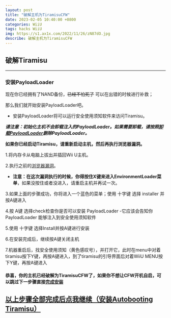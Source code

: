 ```yaml
---
layout: post
title: "破解主机为TiramisuCFW"
date: 2023-02-05 10:40:00 +0800
categories: WiiU
tags: hacks WiiU
img: https://s1.ax1x.com/2022/11/26/zN87dO.jpg
describe: 破解主机为TiramisuCFW
---
```


## 破解Tiramisu

<hr />

### 安装PayloadLoader

现在你已经拥有了NAND备份，~~已经不怕死了~~ 可以在出错的时候进行补救；

那么我们就开始安装PayloadLoader吧。
- 安装PayloadLoader将可以运行安全使用须知软件来访问Tiramisu。

**_请注意：初始化主机不会卸载注入的PayloadLoader。如果需要卸载，请按照[卸载PayloadLoader](https://wiiu.1919810.com/wiiu/2023/02/01/uninstall-PayloadLoader.html)删除PayloadLoader。_**

**如果你已经启动Tiramisu，请重新启动主机，然后再执行浏览器漏洞。**

1.将内存卡从电脑上拔出并插回Wii U主机。

2.执行之前的[浏览器漏洞](https://wiiu.1919810.com/wiiu/2023/02/05/prepare-Tiramisu.html#%E6%B5%8F%E8%A7%88%E5%99%A8%E6%BC%8F%E6%B4%9E)。

- **注意：在这次漏洞执行的时候，你得按住X键来进入EnvironmentLoader菜单**，如果没按住或者没进入，请重启主机并再试一次。

3.如果上面的步骤成功，你将进入一个蓝色的菜单；使用 十字键 选择 installer 并按A键进入

4.按 A键 选择check检查你是否可以安装 PayloadLoader
  -它应该会告知你 PayloadLoader 能够注入到安全使用须知软件

5.使用 十字键 选择Install并按A键进行安装

6.在安装完成后，继续按A键关闭主机

7.机器重启后，找安全使用须知（黄色感叹号），并打开它，此时在menu中对着tiramisu按下Y键，再按A键进入，到了tiramisu的引导界面后对着WiiU MENU按下Y键，再按A键进入

#### 恭喜，你的主机已经破解为TiramisuCFW了，如果你不想让CFW开机自启，可以跳过下一步骤直接[完成安装](https://wiiu.1919810.com/wiiu/2023/02/05/finish-install.html)

## [以上步骤全部完成后点我继续（安装Autobooting Tiramisu）](https://wiiu.1919810.com/wiiu/2023/02/04/Autobooting-Tiramisu.html)
